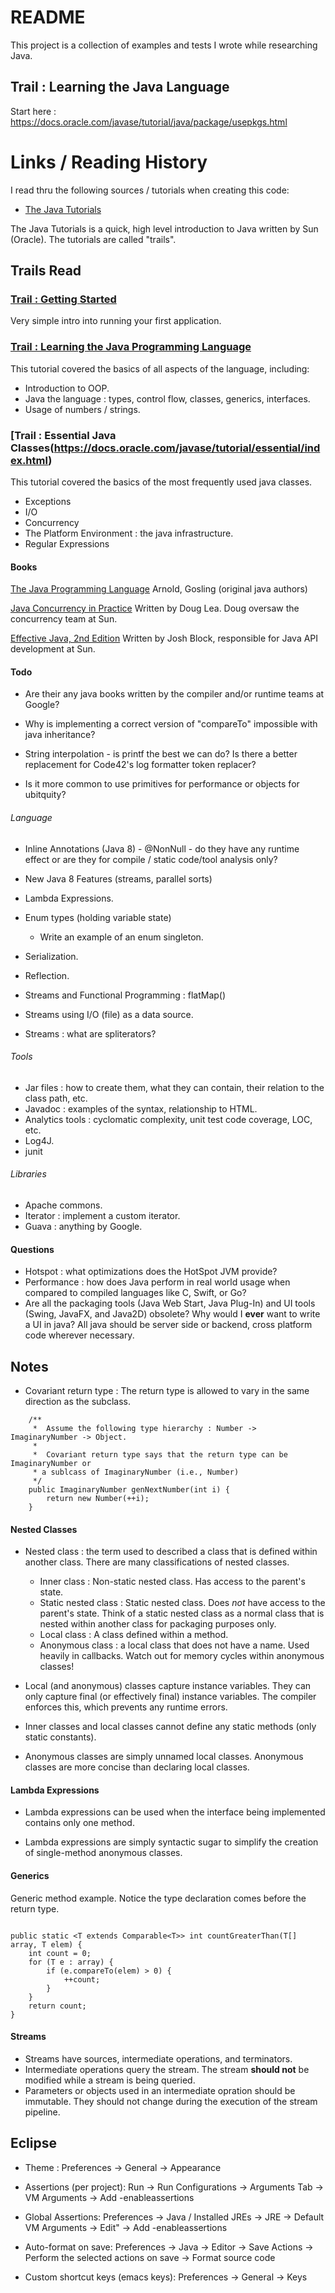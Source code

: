 # README #

This project is a collection of examples and tests I wrote while researching
Java.

## Trail : Learning the Java Language ##

Start here :
https://docs.oracle.com/javase/tutorial/java/package/usepkgs.html

# Links / Reading History #

I read thru the following sources / tutorials when creating this code:

* [The Java Tutorials](https://docs.oracle.com/javase/tutorial/index.html)

The Java Tutorials is a quick, high level introduction to Java written by Sun (Oracle). The tutorials are called "trails".

## Trails Read ##

### [Trail : Getting Started](https://docs.oracle.com/javase/tutorial/getStarted/index.html) ###

Very simple intro into running your first application.

### [Trail : Learning the Java Programming Language](https://docs.oracle.com/javase/tutorial/java/TOC.html) ###

This tutorial covered the basics of all aspects of the language, including:
  * Introduction to OOP.
  * Java the language : types, control flow, classes, generics, interfaces.
  * Usage of numbers / strings.

### [Trail : Essential Java Classes(https://docs.oracle.com/javase/tutorial/essential/index.html) ###

This tutorial covered the basics of the most frequently used java classes.
  * Exceptions
  * I/O
  * Concurrency
  * The Platform Environment : the java infrastructure.
  * Regular Expressions

#### Books ####

[The Java Programming Language](http://www.amazon.com/The-Java-Programming-Language-Edition/dp/0321349806)
Arnold, Gosling (original java authors)

[Java Concurrency in Practice](http://www.amazon.com/Java-Concurrency-Practice-Brian-Goetz/dp/0321349601)
Written by Doug Lea. Doug oversaw the concurrency team at Sun.

[Effective Java, 2nd Edition](http://www.amazon.com/Effective-Java-Edition-Joshua-Bloch/dp/0321356683)
Written by Josh Block, responsible for Java API development at Sun.


#### Todo ####

* Are their any java books written by the compiler and/or runtime teams at Google?
* Why is implementing a correct version of "compareTo" impossible with java inheritance?
* String interpolation - is printf the best we can do? Is there a better
  replacement for Code42's log formatter token replacer?

* Is it more common to use primitives for performance or objects for ubitquity?




###### Language ######

* Inline Annotations (Java 8) - @NonNull - do they have any runtime effect or are they for compile / static code/tool analysis only?
* New Java 8 Features (streams, parallel sorts)

* Lambda Expressions.

* Enum types (holding variable state)
	* Write an example of an enum singleton.

* Serialization.
* Reflection.

* Streams and Functional Programming : flatMap()
* Streams using I/O (file) as a data source.
* Streams : what are spliterators?


###### Tools ######

* Jar files : how to create them, what they can contain, their relation to the class path, etc.
* Javadoc : examples of the syntax, relationship to HTML.
* Analytics tools : cyclomatic complexity, unit test code coverage, LOC, etc.
* Log4J.
* junit


###### Libraries ######

* Apache commons.
* Iterator : implement a custom iterator.
* Guava : anything by Google.

#### Questions ####
* Hotspot : what optimizations does the HotSpot JVM provide?
* Performance : how does Java perform in real world usage when compared to compiled languages like C, Swift, or Go?
* Are all the packaging tools (Java Web Start, Java Plug-In) and UI tools (Swing, JavaFX, and Java2D) obsolete?
  Why would I **ever** want to write a UI in java? All java should be server side or backend, cross platform code
  wherever necessary.

## Notes ##

* Covariant return type : The return type is allowed to vary in the same direction as the subclass.

```
    /**
     *  Assume the following type hierarchy : Number -> ImaginaryNumber -> Object.
     *
     *  Covariant return type says that the return type can be ImaginaryNumber or
     * a sublcass of ImaginaryNumber (i.e., Number)
     */
    public ImaginaryNumber genNextNumber(int i) {
        return new Number(++i);
    }
```

#### Nested Classes ####
* Nested class : the term used to described a class that is defined within another class. There are many classifications of nested classes.

    * Inner class : Non-static nested class. Has access to the parent's state.
    * Static nested class : Static nested class.  Does *not* have access to the parent's state. Think of a static
    nested class as a normal class that is nested within another class for packaging purposes only.
    * Local class : A class defined within a method.
    * Anonymous class : a local class that does not have a name. Used heavily in callbacks. Watch out for memory
    cycles within anonymous classes!

* Local (and anonymous) classes capture instance variables. They can only capture final (or effectively final) instance
 variables. The compiler enforces this, which prevents any runtime errors.

* Inner classes and local classes cannot define any static methods (only static constants).

* Anonymous classes are simply unnamed local classes. Anonymous classes are more concise than declaring local classes.

#### Lambda Expressions ####

* Lambda expressions can be used when the interface being implemented contains only one method.

* Lambda expressions are simply syntactic sugar to simplify the creation of single-method anonymous classes.

#### Generics ####

Generic method example. Notice the type declaration comes before the return
type.

```

public static <T extends Comparable<T>> int countGreaterThan(T[] array, T elem) {
	int count = 0;
	for (T e : array) {
		if (e.compareTo(elem) > 0) {
			++count;
		}
	}
	return count;
}

```

#### Streams ####

* Streams have sources, intermediate operations, and terminators.
* Intermediate operations query the stream. The stream **should not** be modified while a stream is being queried.
* Parameters or objects used in an intermediate opration should be immutable. They should not change during the execution of the stream pipeline.


## Eclipse

* Theme : Preferences -> General -> Appearance

* Assertions (per project):
  Run -> Run Configurations -> Arguments Tab ->
  VM Arguments -> Add -enableassertions

* Global Assertions:
  Preferences -> Java / Installed JREs -> JRE -> Default VM Arguments -> Edit" -> Add -enableassertions

* Auto-format on save:
  Preferences -> Java -> Editor -> Save Actions ->
  Perform the selected actions on save -> Format source code

* Custom shortcut keys (emacs keys):
  Preferences -> General -> Keys
